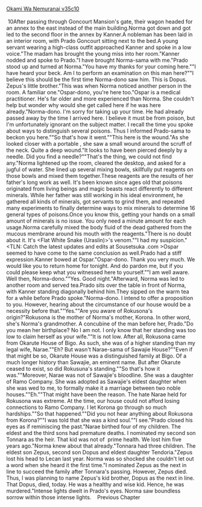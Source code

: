 [Okami Wa Nemuranai v35c10](https://www.sousetsuka.com/2021/01/okami-wa-nemuranai-3510.html)
<br/><br/>
 10After passing through Goncourt Mansion's gate, their wagon headed for an annex to the east instead of the main building.Norma got down and got led to the second floor in the annex by Kanner.A nobleman has been laid in an interior room, with Prado Goncourt sitting next to the bed.A young servant wearing a high-class outfit approached Kanner and spoke in a low voice."The madam has brought the young miss into her room."Kanner nodded and spoke to Prado."I have brought Norma-sama with me."Prado stood up and turned at Norma."You have my thanks for your coming here.""I have heard your beck. Am I to perform an examination on this man here?""I believe this should be the first time Norma-dono saw him. This is Dopus. Zepus's little brother."This was when Norma noticed another person in the room. A familiar one."Ospar-dono, you're here too."Ospar is a medical practitioner. He's far older and more experienced than Norma. She couldn't help but wonder why would she get called here if he was here already."Norma-dono. I'm sorry for taking up your time. He had already passed away by the time I arrived here. I believe it must be from poison, but I'm unfortunately ignorant on the subject matter. I recall the time you spoke about ways to distinguish several poisons. Thus I informed Prado-sama to beckon you here.""So that's how it went.""This here is the wound."As she looked closer with a portable <Noct Lamp>, she saw a small wound around the scruff of the neck. Quite a deep wound."It looks to have been pierced deeply by a needle. Did you find a needle?""That's the thing, we could not find any."Norma lightened up the room, cleared the desktop, and asked for a jugful of water. She lined up several mixing bowls, skillfully put reagents on those bowls and mixed them together.These reagents are the results of her father's long work as well. It's been known since ages old that poisons originated from living beings and magic beasts react differently to different minerals. While her father was still working in his ideal environment, he gathered all kinds of minerals, got servants to grind them, and repeated many experiments to finally determine ways to mix minerals to determine 16 general types of poisons.Once you know this, getting your hands on a small amount of minerals is no issue. You only need a minute amount for each usage.Norma carefully mixed the body fluid of the dead gathered from the mucous membrane around his mouth with the reagents."There is no doubt about it. It's <Flat White Snake (Uraslin)>'s venom.""I had my suspicion."<TLN: Catch the latest updates and edits at Sousetsuka .com >Ospar seemed to have come to the same conclusion as well.Prado had a stiff expression.Kanner bowed at Ospar."Ospar-dono. Thank you very much. We would like you to return home for tonight. And do pardon me, but if you could please keep what you witnessed here to yourself.""I am well aware. Well then, Norma-dono.""Yes. Good night."Afterward, Norma was led to another room and served tea.Prado sits over the table in front of Norma, with Kanner standing diagonally behind him.They sipped on the warm tea for a while before Prado spoke."Norma-dono. I intend to offer a proposition to you. However, hearing about the circumstance of our house would be a necessity before that.""Yes.""Are you aware of Rokusona's origin?"Rokusona is the mother of Norma's mother, Korona. In other word, she's Norma's grandmother. A concubine of the man before her, Prado."Do you mean her birthplace? No I am not. I only know that her standing was too low to claim herself as your wife.""It is not low. After all, Rokusona came from Okarute House of Bigo. As such, she was of a higher standing than my legal wife, Narae.""Eh? But wasn't Narae-sama of Sawajie House?""Even if that might be so, Okarute House was a distinguished family at Bigo. Of a much longer history than Sawajie, an eminent name. But after Okarute ceased to exist, so did Rokusuna's standing.""So that's how it was.""Moreover, Narae was not of Sawajie's bloodline. She was a daughter of Ramo Company. She was adopted as Sawajie's eldest daughter when she was wed to me, to formally make it a marriage between two noble houses.""Eh.""That might have been the reason. The hate Narae held for Rokusona was extreme. At the time, our house could not afford losing connections to Ramo Company. I let Korona go through so much hardships.""So that happened.""Did you not hear anything about Rokusona from Korona?""I was told that she was a kind soul.""I see."Prado closed his eyes as if reminiscing the past."Narae birthed four of my children. The eldest and the third sons had premature deaths. I nominated my second son Tonnara as the heir. That kid was not of  prime health. We lost him five years ago."Norma knew about that already."Tonnara had three children. The eldest son Zepus, second son Dopus and eldest daughter Tendoria."Zepus lost his head to Lecan last year. Norma was so shocked she couldn't let out a word when she heard it the first time."I nominated Zepus as the next in line to succeed the family after Tonnara's passing. However, Zepus died. Thus, I was planning to name Zepus's kid brother, Dopus as the next in line. That Dopus, died, today. He was a healthy and wise kid. Hence, he was murdered."Intense lights dwelt in Prado's eyes. Norma saw boundless sorrow within those intense lights.    Previous Chapter <br/>

